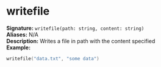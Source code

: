 # writefile
**Signature:** `writefile(path: string, content: string)` <br>
**Aliases:** N/A <br>
**Description:** Writes a file in path with the content specified <br>
**Example:**
```lua
writefile("data.txt", "some data")
```
